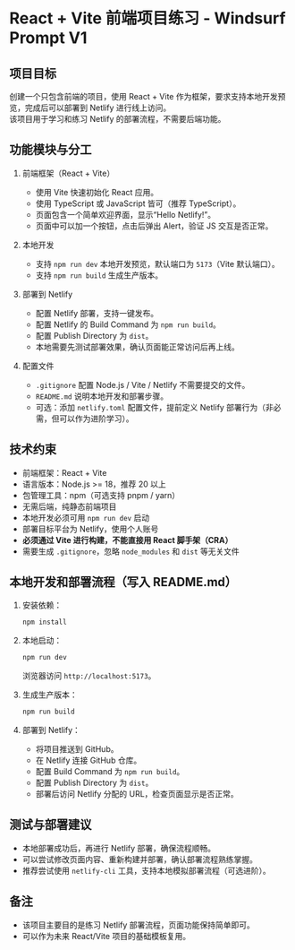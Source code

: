 # React + Vite 前端项目练习 - Windsurf Prompt V1

## 项目目标
创建一个只包含前端的项目，使用 React + Vite 作为框架，要求支持本地开发预览，完成后可以部署到 Netlify 进行线上访问。  
该项目用于学习和练习 Netlify 的部署流程，不需要后端功能。

## 功能模块与分工
1. 前端框架（React + Vite）
   - 使用 Vite 快速初始化 React 应用。
   - 使用 TypeScript 或 JavaScript 皆可（推荐 TypeScript）。
   - 页面包含一个简单欢迎界面，显示“Hello Netlify!”。
   - 页面中可以加一个按钮，点击后弹出 Alert，验证 JS 交互是否正常。

2. 本地开发
   - 支持 `npm run dev` 本地开发预览，默认端口为 `5173`（Vite 默认端口）。
   - 支持 `npm run build` 生成生产版本。

3. 部署到 Netlify
   - 配置 Netlify 部署，支持一键发布。
   - 配置 Netlify 的 Build Command 为 `npm run build`。
   - 配置 Publish Directory 为 `dist`。
   - 本地需要先测试部署效果，确认页面能正常访问后再上线。

4. 配置文件
   - `.gitignore` 配置 Node.js / Vite / Netlify 不需要提交的文件。
   - `README.md` 说明本地开发和部署步骤。
   - 可选：添加 `netlify.toml` 配置文件，提前定义 Netlify 部署行为（非必需，但可以作为进阶学习）。

## 技术约束
- 前端框架：React + Vite
- 语言版本：Node.js >= 18，推荐 20 以上
- 包管理工具：npm（可选支持 pnpm / yarn）
- 无需后端，纯静态前端项目
- 本地开发必须可用 `npm run dev` 启动
- 部署目标平台为 Netlify，使用个人账号
- **必须通过 Vite 进行构建，不能直接用 React 脚手架（CRA）**
- 需要生成 `.gitignore`，忽略 `node_modules` 和 `dist` 等无关文件

## 本地开发和部署流程（写入 README.md）
1. 安装依赖：
   ```bash
   npm install
   ```
2. 本地启动：
   ```bash
   npm run dev
   ```
   浏览器访问 `http://localhost:5173`。

3. 生成生产版本：
   ```bash
   npm run build
   ```

4. 部署到 Netlify：
   - 将项目推送到 GitHub。
   - 在 Netlify 连接 GitHub 仓库。
   - 配置 Build Command 为 `npm run build`。
   - 配置 Publish Directory 为 `dist`。
   - 部署后访问 Netlify 分配的 URL，检查页面显示是否正常。

## 测试与部署建议
- 本地部署成功后，再进行 Netlify 部署，确保流程顺畅。
- 可以尝试修改页面内容、重新构建并部署，确认部署流程熟练掌握。
- 推荐尝试使用 `netlify-cli` 工具，支持本地模拟部署流程（可选进阶）。

## 备注
- 该项目主要目的是练习 Netlify 部署流程，页面功能保持简单即可。
- 可以作为未来 React/Vite 项目的基础模板复用。